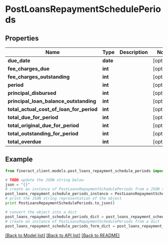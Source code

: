 # PostLoansRepaymentSchedulePeriods


## Properties

Name | Type | Description | Notes
------------ | ------------- | ------------- | -------------
**due_date** | **date** |  | [optional] 
**fee_charges_due** | **int** |  | [optional] 
**fee_charges_outstanding** | **int** |  | [optional] 
**period** | **int** |  | [optional] 
**principal_disbursed** | **int** |  | [optional] 
**principal_loan_balance_outstanding** | **int** |  | [optional] 
**total_actual_cost_of_loan_for_period** | **int** |  | [optional] 
**total_due_for_period** | **int** |  | [optional] 
**total_original_due_for_period** | **int** |  | [optional] 
**total_outstanding_for_period** | **int** |  | [optional] 
**total_overdue** | **int** |  | [optional] 

## Example

```python
from fineract_client.models.post_loans_repayment_schedule_periods import PostLoansRepaymentSchedulePeriods

# TODO update the JSON string below
json = "{}"
# create an instance of PostLoansRepaymentSchedulePeriods from a JSON string
post_loans_repayment_schedule_periods_instance = PostLoansRepaymentSchedulePeriods.from_json(json)
# print the JSON string representation of the object
print PostLoansRepaymentSchedulePeriods.to_json()

# convert the object into a dict
post_loans_repayment_schedule_periods_dict = post_loans_repayment_schedule_periods_instance.to_dict()
# create an instance of PostLoansRepaymentSchedulePeriods from a dict
post_loans_repayment_schedule_periods_form_dict = post_loans_repayment_schedule_periods.from_dict(post_loans_repayment_schedule_periods_dict)
```
[[Back to Model list]](../README.md#documentation-for-models) [[Back to API list]](../README.md#documentation-for-api-endpoints) [[Back to README]](../README.md)


